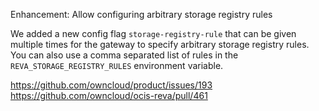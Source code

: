 Enhancement: Allow configuring arbitrary storage registry rules

We added a new config flag `storage-registry-rule` that can be given multiple times for the gateway to specify arbitrary storage registry rules. You can also use a comma separated list of rules in the `REVA_STORAGE_REGISTRY_RULES` environment variable.

https://github.com/owncloud/product/issues/193
https://github.com/owncloud/ocis-reva/pull/461


